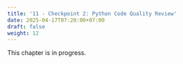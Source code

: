 ```yaml
---
title: '11 - Checkpoint 2: Python Code Quality Review'
date: 2025-04-17T07:20:00+07:00
draft: false
weight: 12
---
```


This chapter is in progress.
